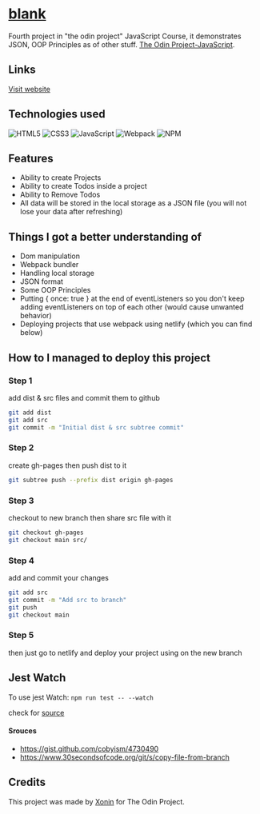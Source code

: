 # [blank](https://todo.xonin.dev)
Fourth project in "the odin project" JavaScript Course, it demonstrates JSON, OOP Principles as of other stuff.  [The Odin Project-JavaScript](https://www.theodinproject.com/paths/full-stack-javascript/courses/javascript).

## Links
[Visit website](https://todo.xonin.dev)

## Technologies used
![HTML5](https://img.shields.io/badge/html5-E34F26.svg?style=for-the-badge&logo=html5&logoColor=FFF)
![CSS3](https://img.shields.io/badge/css3-%231572B6.svg?style=for-the-badge&logo=css3&logoColor=white)
![JavaScript](https://img.shields.io/badge/javascript-%23323330.svg?style=for-the-badge&logo=javascript&logoColor=%23F7DF1E)
![Webpack](https://img.shields.io/badge/webpack-%238DD6F9.svg?style=for-the-badge&logo=webpack&logoColor=black)
![NPM](https://img.shields.io/badge/NPM-%23CB3837.svg?style=for-the-badge&logo=npm&logoColor=white)
## Features
- Ability to create Projects
- Ability to create Todos inside a project 
- Ability to Remove Todos
- All data will be stored in the local storage as a JSON file (you will not lose your data after refreshing)
## Things I got a better understanding of
- Dom manipulation
- Webpack bundler
- Handling local storage
- JSON format 
- Some OOP Principles
- Putting { once: true } at the end of eventListeners so you don't keep adding eventListeners on top of each other (would cause unwanted behavior)
- Deploying projects that use webpack using netlify (which you can find below)
## How to I managed to deploy this project

### Step 1

add dist & src files and commit them to github

```sh
git add dist
git add src
git commit -m "Initial dist & src subtree commit"
```
### Step 2

create gh-pages then push dist to it

```sh
git subtree push --prefix dist origin gh-pages
```

### Step 3

checkout to new branch then share src file with it

```sh
git checkout gh-pages
git checkout main src/
```

### Step 4

add and commit your changes

```sh
git add src
git commit -m "Add src to branch"
git push
git checkout main
```
### Step 5

then just go to netlify and deploy your project using on the new branch

## Jest Watch

To use jest Watch: ```npm run test -- --watch```

check for [source](https://stackoverflow.com/questions/25472665/watch-and-rerun-jest-js-tests)



#### Srouces

- https://gist.github.com/cobyism/4730490
- https://www.30secondsofcode.org/git/s/copy-file-from-branch

## Credits
This project was made by [Xonin](https://github.com/xonin-hush) for The Odin Project.